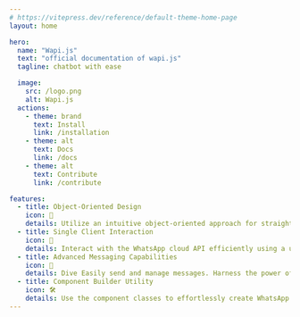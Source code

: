 ```yaml
---
# https://vitepress.dev/reference/default-theme-home-page
layout: home

hero:
  name: "Wapi.js"
  text: "official documentation of wapi.js"
  tagline: chatbot with ease

  image:
    src: /logo.png
    alt: Wapi.js
  actions:
    - theme: brand
      text: Install
      link: /installation
    - theme: alt
      text: Docs
      link: /docs
    - theme: alt
      text: Contribute
      link: /contribute

features:
  - title: Object-Oriented Design
    icon: 📐
    details: Utilize an intuitive object-oriented approach for straightforward API interaction. Get a clear view of the architecture with primary classes.
  - title: Single Client Interaction
    icon: 🔄
    details: Interact with the WhatsApp cloud API efficiently using a unified client interface. Simplify session management and error handling.
  - title: Advanced Messaging Capabilities
    icon: 💬
    details: Dive Easily send and manage messages. Harness the power of event listeners for prompt responses to incoming notifications.
  - title: Component Builder Utility
    icon: 🛠️
    details: Use the component classes to effortlessly create WhatsApp cloud API payloads, ensuring accuracy and efficiency.
---
```


